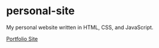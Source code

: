 # personal-site
My personal website written in HTML, CSS, and JavaScript.

[Portfolio Site](https://username.github.io.)
